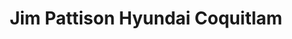 ---
title: "Jim Pattison Hyundai Coquitlam"
url: /port-coquitlam/jim-pattison-hyundai-coquitlam/
shop: Autohaus
---